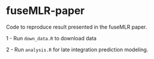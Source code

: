 # fuseMLR-paper
Code to reproduce result presented in the fuseMLR paper.

1 - Run `down_data.R` to download data

2 - Run `analysis.R` for late integration prediction modeling.
